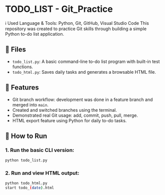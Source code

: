 # TODO_LIST - Git_Practice
ℹ️ Used Language & Tools: Python, Git, GitHub, Visual Studio Code
This repository was created to practice Git skills through building a simple Python to-do list application.

## 📂 Files
- `todo_list.py`: A basic command-line to-do list program with built-in test functions.
- `todo_html.py`: Saves daily tasks and generates a browsable HTML file.

## 🧠 Features
- Git branch workflow: development was done in a feature branch and merged into `main`.
- Created and switched branches using the terminal.
- Demonstrated real Git usage: add, commit, push, pull, merge.
- HTML export feature using Python for daily to-do tasks.

## 🚀 How to Run
### 1. Run the basic CLI version:
```bash
python todo_list.py
```

### 2. Run and view HTML output:
```bash
python todo_html.py
start todo_(date).html
```
